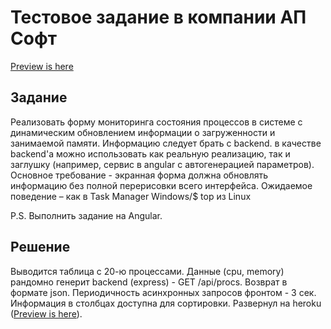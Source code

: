 # Тестовое задание в компании АП Софт

[Preview is here](https://guarded-spire-93816.herokuapp.com//)

## Задание

Реализовать форму мониторинга состояния процессов в системе с динамическим обновлением информации о загруженности и занимаемой памяти. Информацию следует брать с backend. в качестве backend'а можно использовать как реальную реализацию, так и заглушку (например, сервис в angular с автогенерацией параметров).
Основное требование - экранная форма должна обновлять информацию без полной перерисовки всего интерфейса. Ожидаемое поведение – как в Task Manager Windows/$ top из Linux

P.S. Выполнить задание на Angular.

## Решение

Выводится таблица с 20-ю процессами. Данные (cpu, memory) рандомно генерит backend (express) - GET /api/procs. Возврат в формате json. Периодичность асинхронных запросов фронтом - 3 сек.
Информация в столбцах доступна для сортировки.
Развернул на heroku ([Preview is here](https://guarded-spire-93816.herokuapp.com//)).

 